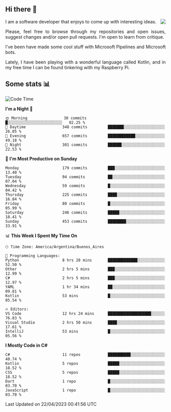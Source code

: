## Hi there :slightly_smiling_face:

<img src="https://github-readme-stats.vercel.app/api?username=victorgrycuk&show_icons=true&count_private=true&title_color=F7941E&icon_color=F7941E" align="right">

<p align="justify">
I am a software developer that enjoys to come up with interesting ideas.
<p/>

<p align= "justify">
Please, feel free to browse through my repositories and open issues, suggest changes and/or open pull requests. I'm open to learn from critique.
<p/>


<p align= "justify">
I've been have made some cool stuff with Microsoft Pipelines and Microsoft bots.
<p/>

<p align= "justify">
Lately, I have been playing with a wonderful language called Kotlin, and in my free time I can be found tinkering with my Raspberry Pi.
<p/>

## Some stats :bar_chart:
<!--START_SECTION:waka-->
![Code Time](http://img.shields.io/badge/Code%20Time-1%2C535%20hrs%2039%20mins-blue)

**I'm a Night 🦉** 

```text
🌞 Morning                30 commits          █░░░░░░░░░░░░░░░░░░░░░░░░   02.25 % 
🌆 Daytime                348 commits         ███████░░░░░░░░░░░░░░░░░░   26.05 % 
🌃 Evening                657 commits         ████████████░░░░░░░░░░░░░   49.18 % 
🌙 Night                  301 commits         ██████░░░░░░░░░░░░░░░░░░░   22.53 % 
```
📅 **I'm Most Productive on Sunday** 

```text
Monday                   179 commits         ███░░░░░░░░░░░░░░░░░░░░░░   13.40 % 
Tuesday                  94 commits          ██░░░░░░░░░░░░░░░░░░░░░░░   07.04 % 
Wednesday                59 commits          █░░░░░░░░░░░░░░░░░░░░░░░░   04.42 % 
Thursday                 225 commits         ████░░░░░░░░░░░░░░░░░░░░░   16.84 % 
Friday                   80 commits          █░░░░░░░░░░░░░░░░░░░░░░░░   05.99 % 
Saturday                 246 commits         █████░░░░░░░░░░░░░░░░░░░░   18.41 % 
Sunday                   453 commits         ████████░░░░░░░░░░░░░░░░░   33.91 % 
```


📊 **This Week I Spent My Time On** 

```text
🕑︎ Time Zone: America/Argentina/Buenos_Aires

💬 Programming Languages: 
Python                   8 hrs 28 mins       █████████████░░░░░░░░░░░░   52.50 % 
Other                    2 hrs 5 mins        ███░░░░░░░░░░░░░░░░░░░░░░   12.99 % 
C#                       2 hrs 5 mins        ███░░░░░░░░░░░░░░░░░░░░░░   12.97 % 
YAML                     1 hr 34 mins        ██░░░░░░░░░░░░░░░░░░░░░░░   09.81 % 
Kotlin                   53 mins             █░░░░░░░░░░░░░░░░░░░░░░░░   05.54 % 

🔥 Editors: 
VS Code                  12 hrs 24 mins      ███████████████████░░░░░░   76.83 % 
Visual Studio            2 hrs 50 mins       ████░░░░░░░░░░░░░░░░░░░░░   17.61 % 
IntelliJ                 53 mins             █░░░░░░░░░░░░░░░░░░░░░░░░   05.56 % 
```

**I Mostly Code in C#** 

```text
C#                       11 repos            ██████████░░░░░░░░░░░░░░░   40.74 % 
Kotlin                   5 repos             █████░░░░░░░░░░░░░░░░░░░░   18.52 % 
CSS                      5 repos             █████░░░░░░░░░░░░░░░░░░░░   18.52 % 
Dart                     1 repo              █░░░░░░░░░░░░░░░░░░░░░░░░   03.70 % 
JavaScript               1 repo              █░░░░░░░░░░░░░░░░░░░░░░░░   03.70 % 
```




 Last Updated on 22/04/2023 00:41:56 UTC
<!--END_SECTION:waka-->
